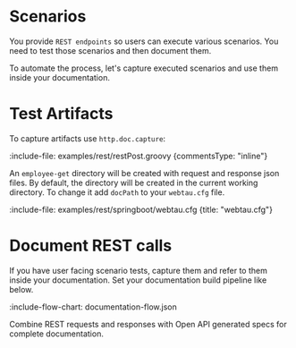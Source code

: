 # Scenarios

You provide `REST endpoints` so users can execute various scenarios.
You need to test those scenarios and then document them.

To automate the process, let's capture executed scenarios and use them inside your documentation.

# Test Artifacts

To capture artifacts use `http.doc.capture`:

:include-file: examples/rest/restPost.groovy {commentsType: "inline"}

An `employee-get` directory will be created with request and response json files. By default, the directory will be 
created in the current working directory. To change it add `docPath` to your `webtau.cfg` file.

:include-file: examples/rest/springboot/webtau.cfg {title: "webtau.cfg"}

# Document REST calls

If you have user facing scenario tests, capture them and refer to them inside your documentation.
Set your documentation build pipeline like below.

:include-flow-chart: documentation-flow.json     

Combine REST requests and responses with Open API generated specs for complete documentation. 
